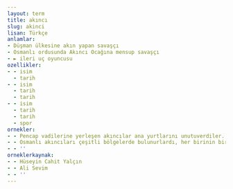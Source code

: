 ```yaml
---
layout: term
title: akıncı
slug: akinci
lisan: Türkçe
anlamlar:
- Düşman ülkesine akın yapan savaşçı
- Osmanlı ordusunda Akıncı Ocağına mensup savaşçı
- ► ileri uç oyuncusu
ozellikler:
- - isim
  - tarih
- - isim
  - tarih
  - tarih
- - isim
  - tarih
  - tarih
  - spor
ornekler:
- - Pencap vadilerine yerleşen akıncılar ana yurtlarını unutuverdiler.
- - Osmanlı akıncıları çeşitli bölgelerde bulunurlardı, her birinin bir akıncı kumandanı vardı.
- - ''
orneklerkaynak:
- - Hüseyin Cahit Yalçın
- - Ali Sevim
- - ''
---
```


